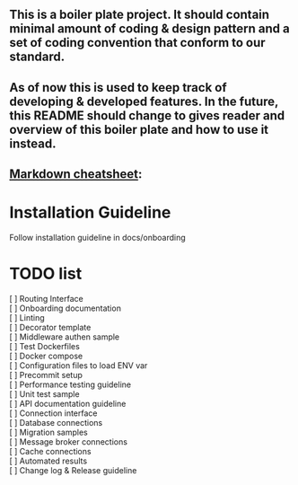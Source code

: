 ## This is a boiler plate project. It should contain minimal amount of coding & design pattern and a set of coding convention that conform to our standard.
## As of now this is used to keep track of developing & developed features. In the future, this README should change to gives reader and overview of this boiler plate and how to use it instead. 

## [Markdown cheatsheet](https://github.com/adam-p/markdown-here/wiki/Markdown-Cheatsheet):  

# Installation Guideline
Follow installation guideline in docs/onboarding


# TODO list

[ ] Routing Interface  
[ ] Onboarding documentation  
[ ] Linting  
[ ] Decorator template   
[ ] Middleware authen sample  
[ ] Test Dockerfiles  
[ ] Docker compose  
[ ] Configuration files to load ENV var  
[ ] Precommit setup  
[ ] Performance testing guideline      
[ ] Unit test sample  
[ ] API documentation guideline  
[ ] Connection interface  
[ ] Database connections  
[ ] Migration samples  
[ ] Message broker connections  
[ ] Cache connections  
[ ] Automated results  
[ ] Change log  & Release guideline  
